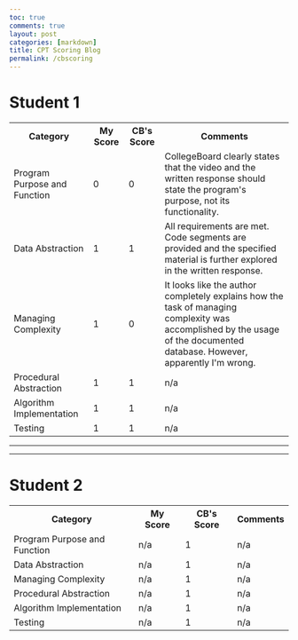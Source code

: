 ```yaml
---
toc: true
comments: true
layout: post
categories: [markdown]
title: CPT Scoring Blog
permalink: /cbscoring
---
```


# Student 1

<table>
    <tr>
     <th>Category</th>
     <th>My Score</th>
     <th>CB's Score</th>
     <th>Comments</th>
    </tr>

<tr>
        <td>
            Program Purpose and Function 
        </td>
        <td>
            0
        </td>
        <td>
            0
        </td>
        <td>
            CollegeBoard clearly states that the video and the written response should state the program's purpose, not its functionality.
        </td>
    </tr>

<tr>
        <td>
            Data Abstraction 
        </td>
        <td>
            1
        </td>
        <td>
            1
        </td>
        <td>
            All requirements are met. Code segments are provided and the specified material is further explored in the written response.
        </td>
    </tr>

<tr>
        <td>
            Managing Complexity 
        </td>
        <td>
            1
        </td>
        <td>
            0
        </td>
        <td>
            It looks like the author completely explains how the task of managing complexity was accomplished by the usage of the documented database. However, apparently I'm wrong. 
        </td>
    </tr>

<tr>
        <td>
            Procedural Abstraction 
        </td>
        <td>
            1
        </td>
        <td>
            1
        </td>
        <td>
            n/a
        </td>
    </tr>

<tr>
        <td>
            Algorithm Implementation 
        </td>
        <td>
            1
        </td>
        <td>
            1
        </td>
        <td>
            n/a
        </td>
    </tr>

<tr>
        <td>
            Testing 
        </td>
        <td>
            1
        </td>
        <td>
            1
        </td>
        <td>
            n/a
        </td>
    </tr>
</table>

---
---

# Student 2

<table>
    <tr>
     <th>Category</th>
     <th>My Score</th>
     <th>CB's Score</th>
     <th>Comments</th>
    </tr>

<tr>
        <td>
            Program Purpose and Function 
        </td>
        <td>
            n/a
        </td>
        <td>
            1
        </td>
        <td>
            n/a
        </td>
    </tr>

<tr>
        <td>
            Data Abstraction 
        </td>
        <td>
            n/a
        </td>
        <td>
            1
        </td>
        <td>
            n/a
        </td>
    </tr>

<tr>
        <td>
            Managing Complexity 
        </td>
        <td>
            n/a
        </td>
        <td>
            1
        </td>
        <td>
            n/a
        </td>
    </tr>

<tr>
        <td>
            Procedural Abstraction 
        </td>
        <td>
            n/a
        </td>
        <td>
            1
        </td>
        <td>
            n/a
        </td>
    </tr>

<tr>
        <td>
            Algorithm Implementation 
        </td>
        <td>
            n/a
        </td>
        <td>
            1
        </td>
        <td>
            n/a
        </td>
    </tr>

<tr>
        <td>
            Testing 
        </td>
        <td>
            n/a
        </td>
        <td>
            1
        </td>
        <td>
            n/a
        </td>
    </tr>
</table>